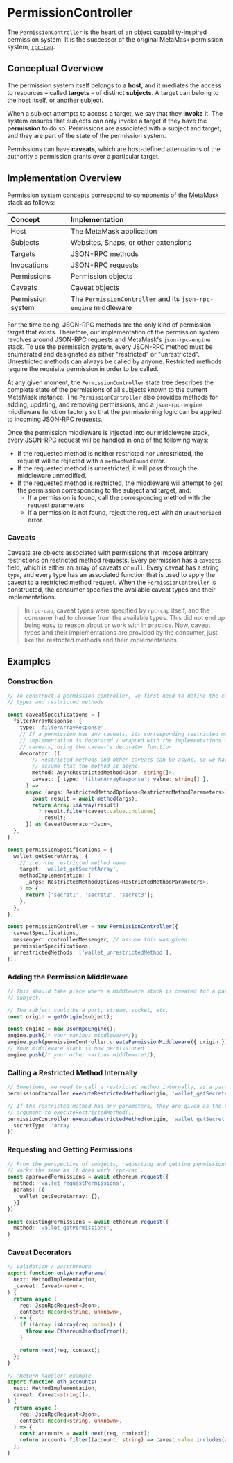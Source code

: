 # PermissionController

The `PermissionController` is the heart of an object capability-inspired permission system.
It is the successor of the original MetaMask permission system, [`rpc-cap`](https://github.com/MetaMask/rpc-cap).

## Conceptual Overview

The permission system itself belongs to a **host**, and it mediates the access to resources – called **targets** – of distinct **subjects**.
A target can belong to the host itself, or another subject.

When a subject attempts to access a target, we say that they **invoke** it.
The system ensures that subjects can only invoke a target if they have the **permission** to do so.
Permissions are associated with a subject and target, and they are part of the state of the permission system.

Permissions can have **caveats**, which are host-defined attenuations of the authority a permission grants over a particular target.

## Implementation Overview

Permission system concepts correspond to components of the MetaMask stack as follows:

| Concept           | Implementation                                                  |
| :---------------- | :-------------------------------------------------------------- |
| Host              | The MetaMask application                                        |
| Subjects          | Websites, Snaps, or other extensions                            |
| Targets           | JSON-RPC methods                                                |
| Invocations       | JSON-RPC requests                                               |
| Permissions       | Permission objects                                              |
| Caveats           | Caveat objects                                                  |
| Permission system | The `PermissionController` and its `json-rpc-engine` middleware |

For the time being, JSON-RPC methods are the only kind of permission target that exists.
Therefore, our implementation of the permission system revolves around JSON-RPC requests and MetaMask's `json-rpc-engine` stack.
To use the permission system, every JSON-RPC method must be enumerated and designated as either "restricted" or "unrestricted".
Unrestricted methods can always be called by anyone.
Restricted methods require the requisite permission in order to be called.

At any given moment, the `PermissionController` state tree describes the complete state of the permissions of all subjects known to the current MetaMask instance.
The `PermissionController` also provides methods for adding, updating, and removing permissions, and a `json-rpc-engine` middleware function factory so that the permissioning logic can be applied to incoming JSON-RPC requests.

Once the permission middleware is injected into our middleware stack, every JSON-RPC request will be handled in one of the following ways:

- If the requested method is neither restricted nor unrestricted, the request will be rejected with a `methodNotFound` error.
- If the requested method is unrestricted, it will pass through the middleware unmodified.
- If the requested method is restricted, the middleware will attempt to get the permission corresponding to the subject and target, and:
  - If a permission is found, call the corresponding method with the request parameters.
  - If a permission is not found, reject the request with an `unauthorized` error.

### Caveats

Caveats are objects associated with permissions that impose arbitrary restrictions on restricted method requests.
Every permission has a `caveats` field, which is either an array of caveats or `null`.
Every caveat has a string `type`, and every type has an associated function that is used to apply the caveat to a restricted method request.
When the `PermissionController` is constructed, the consumer specifies the available caveat types and their implementations.

> In `rpc-cap`, caveat types were specified by `rpc-cap` itself, and the consumer had to choose from the available types.
> This did not end up being easy to reason about or work with in practice.
> Now, caveat types and their implementations are provided by the consumer, just like the restricted methods and their implementations.

## Examples

### Construction

```typescript
// To construct a permission controller, we first need to define the caveat
// types and restricted methods

const caveatSpecifications = {
  filterArrayResponse: {
    type: 'filterArrayResponse',
    // If a permission has any caveats, its corresponding restricted method
    // implementation is decorated / wrapped with the implementations of its
    // caveats, using the caveat's decorator function.
    decorator: ((
        // Restricted methods and other caveats can be async, so we have to
        // assume that the method is async.
        method: AsyncRestrictedMethod<Json, string[]>,
        caveat: { type: 'filterArrayResponse'; value: string[] },
      ) =>
      async (args: RestrictedMethodOptions<RestrictedMethodParameters>) => {
        const result = await method(args);
        return Array.isArray(result)
          ? result.filter(caveat.value.includes)
          : result;
      }) as CaveatDecorator<Json>,
  },
};

const permissionSpecifications = {
  wallet_getSecretArray: {
    // i.e. the restricted method name
    target: 'wallet_getSecretArray',
    methodImplementation: (
      _args: RestrictedMethodOptions<RestrictedMethodParameters>,
    ) => {
      return ['secret1', 'secret2', 'secret3'];
    },
  },
};

const permissionController = new PermissionController({
  caveatSpecifications,
  messenger: controllerMessenger, // assume this was given
  permissionSpecifications,
  unrestrictedMethods: ['wallet_unrestrictedMethod'],
});
```

### Adding the Permission Middleware

```typescript
// This should take place where a middleware stack is created for a particular
// subject.

// The subject could be a port, stream, socket, etc.
const origin = getOrigin(subject);

const engine = new JsonRpcEngine();
engine.push(/* your various middleware*/);
engine.push(permissionController.createPermissionMiddleware({ origin }));
// Your middleware stack is now permissioned
engine.push(/* your other various middleware*/);
```

### Calling a Restricted Method Internally

```typescript
// Sometimes, we need to call a restricted method internally, as a particular subject.
permissionController.executeRestrictedMethod(origin, 'wallet_getSecretArray');

// If the restricted method has any parameters, they are given as the third
// argument to executeRestrictedMethod().
permissionController.executeRestrictedMethod(origin, 'wallet_getSecret', {
  secretType: 'array',
});
```

### Requesting and Getting Permissions

```typescript
// From the perspective of subjects, requesting and getting permissions
// works the same as it does with `rpc-cap`.
const approvedPermissions = await ethereum.request({
  method: 'wallet_requestPermissions',
  params: [{
    wallet_getSecretArray: {},
  }]
})

const existingPermissions = await ethereum.request({
  method: 'wallet_getPermissions',
)
```

### Caveat Decorators

```typescript
// Validation / passthrough
export function onlyArrayParams(
  next: MethodImplementation,
  _caveat: Caveat<never>,
) {
  return async (
    req: JsonRpcRequest<Json>,
    context: Record<string, unknown>,
  ) => {
    if (!Array.isArray(req.params)) {
      throw new EthereumJsonRpcError();
    }

    return next(req, context);
  };
}

// "Return handler" example
export function eth_accounts(
  next: MethodImplementation,
  caveat: Caveat<string[]>,
) {
  return async (
    req: JsonRpcRequest<Json>,
    context: Record<string, unknown>,
  ) => {
    const accounts = await next(req, context);
    return accounts.filter((account: string) => caveat.value.includes(account));
  };
}
```
